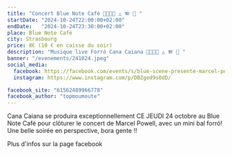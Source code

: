 ```yaml
---
title: "Concert Blue Note Café 💃🇧🇷🕺 △ 🪗 🥁 "
startDate: "2024-10-24T22:00:00+02:00"
endDate:   "2024-10-24T23:30:00+02:00"
place: Blue Note Café
city: Strasbourg
price: 8€ (10 € en caisse du soir)
description: "Musique live Forró Cana Caiana 💃🇧🇷🕺 △ 🪗 🥁 "
banner: "/evenements/241024.jpeg"
social_media:
  facebook: https://facebook.com/events/s/blue-scene-presente-marcel-pow/1087507303043298/
  instagram: https://www.instagram.com/p/DBZged9s0dD/

facebook_site: "61562489966778"
facebook_author: "topmoumoute"
---
```



Cana Caiana se produira exceptionnellement CE JEUDI 24 octobre au Blue Note Café pour clôturer le concert de Marcel Powell, avec un mini bal forró!
Une belle soirée en perspective, bora gente !!

Plus d'infos sur la page facebook

